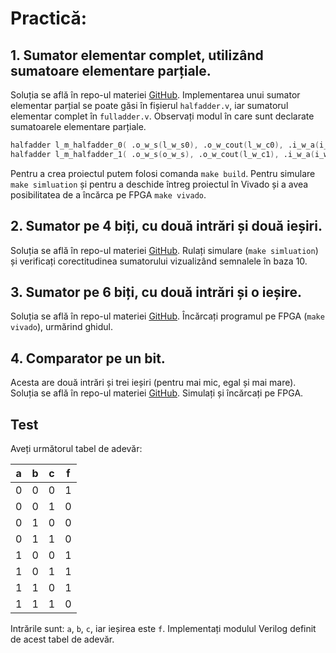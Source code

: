 # Practică:

## 1. **Sumator elementar complet**, utilizând sumatoare elementare parțiale.
  Soluția se află în repo-ul materiei [GitHub](https://github.com/cs-pub-ro/computer-architecture/tree/main/chapters/verilog/basic/drills/tasks/fulladder). Implementarea unui sumator elementar parțial se poate găsi în fișierul `halfadder.v`, iar sumatorul elementar complet în `fulladder.v`. Observați modul în care sunt declarate sumatoarele elementare parțiale.
  ```verilog
  halfadder l_m_halfadder_0( .o_w_s(l_w_s0), .o_w_cout(l_w_c0), .i_w_a(i_w_a), .i_w_b(i_w_b) );
  halfadder l_m_halfadder_1( .o_w_s(o_w_s), .o_w_cout(l_w_c1), .i_w_a(i_w_cin), .i_w_b(l_w_s0) );
  ```
  Pentru a crea proiectul putem folosi comanda ```make build```. Pentru simulare ```make simluation``` și pentru a deschide întreg proiectul în Vivado și a avea posibilitatea de a încărca pe FPGA ```make vivado```.

## 2. **Sumator pe 4 biți**, cu două intrări și două ieșiri.
  Soluția se află în repo-ul materiei [GitHub](https://github.com/cs-pub-ro/computer-architecture/tree/main/chapters/verilog/basic/drills/tasks/adder_4bits). Rulați simulare (```make simluation```) și verificați corectitudinea sumatorului vizualizând semnalele în baza 10. 

## 3. **Sumator pe 6 biți**, cu două intrări și o ieșire.
  Soluția se află în repo-ul materiei [GitHub](https://github.com/cs-pub-ro/computer-architecture/tree/main/chapters/verilog/basic/drills/tasks/adder_6bits). Încărcați programul pe FPGA (```make vivado```), urmărind ghidul.

## 4. **Comparator** pe un bit.
  Acesta are două intrări și trei ieșiri (pentru mai mic, egal și mai mare). Soluția se află în repo-ul materiei [GitHub](https://github.com/cs-pub-ro/computer-architecture/tree/main/chapters/verilog/basic/drills/tasks/comparator). Simulați și încărcați pe FPGA.


## Test
  Aveți următorul tabel de adevăr:

  | a | b | c | f |
  | - | - | - | - |
  | 0 | 0 | 0 | 1 |
  | 0 | 0 | 1 | 0 |
  | 0 | 1 | 0 | 0 |
  | 0 | 1 | 1 | 0 |
  | 1 | 0 | 0 | 1 |
  | 1 | 0 | 1 | 1 |
  | 1 | 1 | 0 | 1 |
  | 1 | 1 | 1 | 0 |

  Intrările sunt: `a`, `b`, `c`, iar ieșirea este `f`. Implementați modulul Verilog definit de acest tabel de adevăr.
